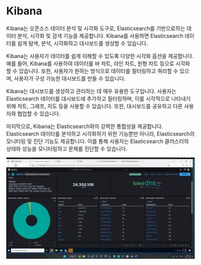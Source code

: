 # Kibana

Kibana는 오픈소스 데이터 분석 및 시각화 도구로, Elasticsearch를 기반으로하는 데이터 분석, 시각화 및 검색 기능을 제공합니다. Kibana를 사용하면 Elasticsearch 데이터를 쉽게 탐색, 분석, 시각화하고 대시보드를 생성할 수 있습니다.

Kibana는 사용자가 데이터를 쉽게 이해할 수 있도록 다양한 시각화 옵션을 제공합니다. 예를 들어, Kibana를 사용하여 데이터를 바 차트, 라인 차트, 원형 차트 등으로 시각화할 수 있습니다. 또한, 사용자가 원하는 방식으로 데이터를 필터링하고 쿼리할 수 있으며, 사용자가 구성 가능한 대시보드를 만들 수 있습니다.

Kibana는 대시보드를 생성하고 관리하는 데 매우 유용한 도구입니다. 사용자는 Elasticsearch 데이터를 대시보드에 추가하고 필터링하며, 이를 시각적으로 나타내기 위해 차트, 그래프, 지도 등을 사용할 수 있습니다. 또한, 대시보드를 공유하고 다른 사용자와 협업할 수 있습니다.

마지막으로, Kibana는 Elasticsearch와의 강력한 통합성을 제공합니다. Elasticsearch 데이터를 분석하고 시각화하기 위한 기능뿐만 아니라, Elasticsearch의 모니터링 및 진단 기능도 제공합니다. 이를 통해 사용자는 Elasticsearch 클러스터의 상태와 성능을 모니터링하고 문제를 진단할 수 있습니다.


![Kibana](./img/kibana.png)
